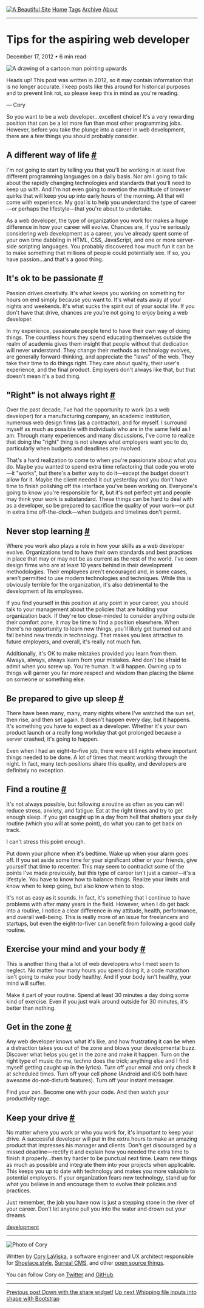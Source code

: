 <a href="../../index.html" class="header-link"><img src="../../images/logos/wordmark.svg" alt="A Beautiful Site" class="wordmark" /></a> <a href="../../index.html" class="nav-item">Home</a> <a href="../../tags/index.html" class="nav-item">Tags</a> <a href="../index.html" class="nav-item">Archive</a> <a href="../../about/index.html" class="nav-item">About</a>

------------------------------------------------------------------------

Tips for the aspiring web developer
===================================

December 17, 2012 • 6 min read

![A drawing of a cartoon man pointing upwards](../../images/artwork/pointer.gif)

Heads up! This post was written in 2012, so it may contain information that is no longer accurate. I keep posts like this around for historical purposes and to prevent link rot, so please keep this in mind as you're reading.

— Cory

So you want to be a web developer...excellent choice! It's a very rewarding position that can be a lot more fun than most other programming jobs. However, before you take the plunge into a career in web development, there are a few things you should probably consider.

A different way of life <a href="#a-different-way-of-life" class="direct-link">#</a>
------------------------------------------------------------------------------------

I'm not going to start by telling you that you'll be working in at least five different programming languages on a daily basis. Nor am I going to talk about the rapidly changing technologies and standards that you'll need to keep up with. And I'm not even going to mention the multitude of browser quirks that will keep you up into early hours of the morning. All that will come with experience. My goal is to help you understand the type of career—or perhaps the lifestyle—that you're about to undertake.

As a web developer, the type of organization you work for makes a huge difference in how your career will evolve. Chances are, if you're seriously considering web development as a career, you've already spent some of your own time dabbling in HTML, CSS, JavaScript, and one or more server-side scripting languages. You probably discovered how much fun it can be to make something that millions of people could potentially see. If so, you have passion...and that's a good thing.

It's ok to be passionate <a href="#it&#39;s-ok-to-be-passionate" class="direct-link">#</a>
------------------------------------------------------------------------------------------

Passion drives creativity. It's what keeps you working on something for hours on end simply because you want to. It's what eats away at your nights and weekends. It's what sucks the spirit out of your social life. If you don't have that drive, chances are you're not going to enjoy being a web developer.

In my experience, passionate people tend to have their own way of doing things. The countless hours they spend educating themselves outside the realm of academia gives them insight that people without that dedication will never understand. They change their methods as technology evolves, are generally forward-thinking, and appreciate the "laws" of the web. They take their time to do things right. They care about quality, their user's experience, and the final product. Employers don't always like that, but that doesn't mean it's a bad thing.

"Right" is not always right <a href="#%22right%22-is-not-always-right" class="direct-link">#</a>
------------------------------------------------------------------------------------------------

Over the past decade, I've had the opportunity to work (as a web developer) for a manufacturing company, an academic institution, numerous web design firms (as a contractor), and for myself. I surround myself as much as possible with individuals who are in the same field as I am. Through many experiences and many discussions, I've come to realize that doing the "right" thing is not always what employers want you to do, particularly when budgets and deadlines are involved.

That's a hard realization to come to when you're passionate about what you do. Maybe you wanted to spend extra time refactoring that code you wrote—it "works", but there's a better way to do it—except the budget doesn't allow for it. Maybe the client needed it out yesterday and you don't have time to finish polishing off the interface you've been working on. Everyone's going to know you're responsible for it, but it's not perfect yet and people may think your work is substandard. These things can be hard to deal with as a developer, so be prepared to sacrifice the quality of your work—or put in extra time off-the-clock—when budgets and timelines don't permit.

Never stop learning <a href="#never-stop-learning" class="direct-link">#</a>
----------------------------------------------------------------------------

Where you work also plays a role in how your skills as a web developer evolve. Organizations tend to have their own standards and best practices in place that may or may not be as current as the rest of the world. I've seen design firms who are at least 10 years behind in their development methodologies. Their employees aren't encouraged and, in some cases, aren't permitted to use modern technologies and techniques. While this is obviously terrible for the organization, it's also detrimental to the development of its employees.

If you find yourself in this position at any point in your career, you should talk to your management about the policies that are holding your organization back. If they're too close-minded to consider anything outside their comfort zone, it may be time to find a position elsewhere. When there's no opportunity to learn new things, you'll likely get burned out and fall behind new trends in technology. That makes you less attractive to future employers, and overall, it's really not much fun.

Additionally, it's OK to make mistakes provided you learn from them. Always, always, always learn from your mistakes. And don't be afraid to admit when you screw up. You're human. It will happen. Owning up to things will garner you far more respect and wisdom than placing the blame on someone or something else.

Be prepared to give up sleep <a href="#be-prepared-to-give-up-sleep" class="direct-link">#</a>
----------------------------------------------------------------------------------------------

There have been many, many, many nights where I've watched the sun set, then rise, and then set again. It doesn't happen every day, but it happens. It's something you have to expect as a developer. Whether it's your own product launch or a really long workday that got prolonged because a server crashed, it's going to happen.

Even when I had an eight-to-five job, there were still nights where important things needed to be done. A lot of times that meant working through the night. In fact, many tech positions share this quality, and developers are definitely no exception.

Find a routine <a href="#find-a-routine" class="direct-link">#</a>
------------------------------------------------------------------

It's not always possible, but following a routine as often as you can will reduce stress, anxiety, and fatigue. Eat at the right times and try to get enough sleep. If you get caught up in a day from hell that shatters your daily routine (which you will at some point), do what you can to get back on track.

I can't stress this point enough.

Put down your phone when it's bedtime. Wake up when your alarm goes off. If you set aside some time for your significant other or your friends, give yourself that time to recenter. This may seem to contradict some of the points I've made previously, but this type of career isn't just a career—it's a lifestyle. You have to know how to balance things. Realize your limits and know when to keep going, but also know when to stop.

It's not as easy as it sounds. In fact, it's something that I continue to have problems with after many years in the field. However, when I do get back into a routine, I notice a clear difference in my attitude, health, performance, and overall well-being. This is really more of an issue for freelancers and startups, but even the eight-to-fiver can benefit from following a good daily routine.

Exercise your mind and your body <a href="#exercise-your-mind-and-your-body" class="direct-link">#</a>
------------------------------------------------------------------------------------------------------

This is another thing that a lot of web developers who I meet seem to neglect. No matter how many hours you spend doing it, a code marathon isn't going to make your body healthy. And if your body isn't healthy, your mind will suffer.

Make it part of your routine. Spend at least 30 minutes a day doing some kind of exercise. Even if you just walk around outside for 30 minutes, it's better than nothing.

Get in the zone <a href="#get-in-the-zone" class="direct-link">#</a>
--------------------------------------------------------------------

Any web developer knows what it's like, and how frustrating it can be when a distraction takes you out of the zone and blows your developmental buzz. Discover what helps you get in the zone and make it happen. Turn on the right type of music (to me, techno does the trick; anything else and I find myself getting caught up in the lyrics). Turn off your email and only check it at scheduled times. Turn off your cell phone (Android and iOS both have awesome do-not-disturb features). Turn off your instant messager.

Find your zen. Become one with your code. And then watch your productivity rage.

Keep your drive <a href="#keep-your-drive" class="direct-link">#</a>
--------------------------------------------------------------------

No matter where you work or who you work for, it's important to keep your drive. A successful developer will put in the extra hours to make an amazing product that impresses his manager and clients. Don't get discouraged by a missed deadline—rectify it and explain how you needed the extra time to finish it properly...then try harder to be punctual next time. Learn new things as much as possible and integrate them into your projects when applicable. This keeps you up to date with technology and makes you more valuable to potential employers. If your organization fears new technology, stand up for what you believe in and encourage them to evolve their policies and practices.

Just remember, the job you have now is just a stepping stone in the river of your career. Don't let anyone pull you into the water and drown out your dreams.

<a href="../../tags/development/index.html" class="post-tag">development</a>

------------------------------------------------------------------------

<img src="http://0.gravatar.com/avatar/bf1b3b95fd5b096a3592247c29667b33?s=512" alt="Photo of Cory" class="avatar avatar-small" />

Written by [Cory LaViska](../../index-4.html), a software engineer and UX architect responsible for [Shoelace.style](https://shoelace.style/), [Surreal CMS](https://www.surrealcms.com/), and other [open source things](https://github.com/claviska).

You can follow Cory on [Twitter](https://twitter.com/claviska) and [GitHub](https://github.com/claviska).

------------------------------------------------------------------------

<a href="../down-with-the-share-widget/index.html" class="post-nav-previous"><span class="small">Previous post</span> Down with the share widget!</a> <a href="../whipping-file-inputs-into-shape-with-bootstrap-3/index.html" class="post-nav-next"><span class="small">Up next</span> Whipping file inputs into shape with Bootstrap</a>
